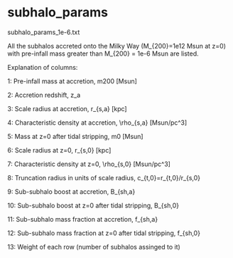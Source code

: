 # subhalo_params

subhalo_params_1e-6.txt

All the subhalos accreted onto the Milky Way (M_{200}=1e12 Msun at z=0) with pre-infall mass greater than M_{200} = 1e-6 Msun are listed.

Explanation of columns:

1: Pre-infall mass at accretion, m200 [Msun]

2: Accretion redshift, z_a

3: Scale radius at accretion, r_{s,a} [kpc]

4: Characteristic density at accretion, \rho_{s,a} [Msun/pc^3]

5: Mass at z=0 after tidal stripping, m0 [Msun]

6: Scale radius at z=0, r_{s,0} [kpc]

7: Characteristic density at z=0, \rho_{s,0} [Msun/pc^3]

8: Truncation radius in units of scale radius, c_{t,0}=r_{t,0}/r_{s,0}

9: Sub-subhalo boost at accretion, B_{sh,a}

10: Sub-subhalo boost at z=0 after tidal stripping, B_{sh,0}

11: Sub-subhalo mass fraction at accretion, f_{sh,a}

12: Sub-subhalo mass fraction at z=0 after tidal stripping, f_{sh,0}

13: Weight of each row (number of subhalos assinged to it)



